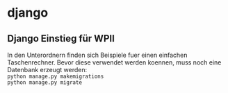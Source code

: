 # django
## Django Einstieg für WPII
In den Unterordnern finden sich Beispiele fuer einen einfachen Taschenrechner. Bevor diese verwendet werden koennen, muss noch eine Datenbank erzeugt werden:<br>
`python manage.py makemigrations`<br>
`python manage.py migrate`<br>
